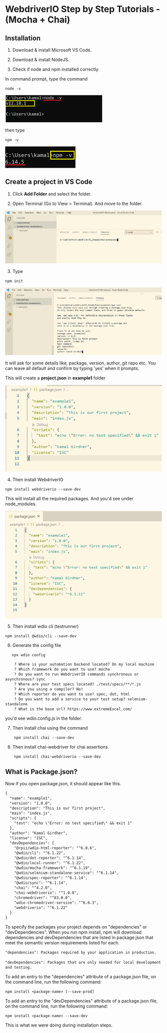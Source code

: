 # WebdriverIO Step by Step Tutorials - (Mocha + Chai)

## Installation

1. Download & install Microsoft VS Code.

2. Download & install NodeJS.

3. Check if node and npm installed correctly.


In command prompt, type the command
```
node -v
```

![Node version](/images/nodeversion.png)

then type
```
npm -v
```

![NPM version](/images/npmversion.png)



## Create a project in VS Code

1. Click **Add Folder** and select the folder.


2. Open Terminal (Go to View > Terminal). And move to the folder.

![Terminal](/images/vscode_terminal.png)


3. Type
```
npm init
```

![npm init](/images/npm_init.png)

It will ask for some details like, package, version, author, git repo etc. You can leave all default and confirm by typing 'yes' when it prompts.

This will create a **project.json** in **example1** folder

![Porject.json](/images/project_json_after_npm_init.png)


4. Then install WebdriverIO

```
npm install webdriverio --save-dev
```
This will install all the required packages. And you'd see under node_modules.

![Porject.json](/images/project_json_after_npm_install_webdriverio.png)

5.  Then install wdio cli (testrunner)
```
npm install @wdio/cli --save-dev
```
      
6. Generate the config file
   
```
   npx wdio config
```
   
```
	? Where is your automation backend located? On my local machine
	? Which framework do you want to use? mocha
	? Do you want to run WebdriverIO commands synchronous or asynchronous? sync
	? Where are your test specs located? ./test/specs/**/*.js
	? Are you using a compiler? No!
	? Which reporter do you want to use? spec, dot, html
	? Do you want to add a service to your test setup? selenium-standalone
	? What is the base url? https://www.extremeExcel.com/
```
   
   you'd see wdio.config.js in the folder.
   
   
7. Then install chai using the command

```
	npm install chai --save-dev
```

8. Then install chai-webdriver for chai assertions.

```
	npm install chai-webdriverio --save-dev
```


## What is Package.json?

Now if you open package.json, it should appear like this.


```
{
  "name": "example1",
  "version": "1.0.0",
  "description": "This is our first project",
  "main": "index.js",
  "scripts": {
    "test": "echo \"Error: no test specified\" && exit 1"
  },
  "author": "Kamal Girdher",
  "license": "ISC",
  "devDependencies": {
    "@rpii/wdio-html-reporter": "^6.0.6",
    "@wdio/cli": "^6.1.22",
    "@wdio/dot-reporter": "^6.1.14",
    "@wdio/local-runner": "^6.1.22",
    "@wdio/mocha-framework": "^6.1.19",
    "@wdio/selenium-standalone-service": "^6.1.14",
    "@wdio/spec-reporter": "^6.1.14",
    "@wdio/sync": "^6.1.14",
    "chai": "^4.2.0",
    "chai-webdriverio": "^1.0.0",
    "chromedriver": "^83.0.0",
    "wdio-chromedriver-service": "^6.0.3",
    "webdriverio": "^6.1.22"
  }
}

```


To specify the packages your project depends on "dependencies" or "devDependencies". When you run npm install, npm will download dependencies and devDependencies that are listed in package.json that meet the semantic version requirements listed for each.


    "dependencies": Packages required by your application in production.

    "devDependencies": Packages that are only needed for local development and testing.

To add an entry to the "dependencies" attribute of a package.json file, on the command line, run the following command:

```
npm install <package-name> [--save-prod]
```

To add an entry to the "devDependencies" attribute of a package.json file, on the command line, run the following command:

```
npm install <package-name> --save-dev
```

This is what we were doing during installation steps.



